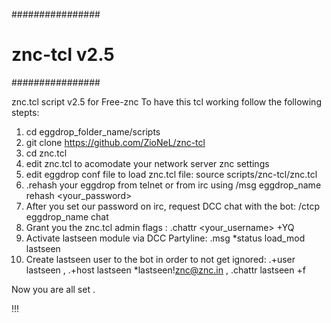 
################
# znc-tcl v2.5 #
################

znc.tcl script v2.5 for Free-znc
To have this tcl working follow the following stepts:

 1. cd eggdrop_folder_name/scripts
 2. git clone https://github.com/ZioNeL/znc-tcl
 3. cd znc.tcl
 4. edit znc.tcl to acomodate your network server znc settings
 5. edit eggdrop conf file to load znc.tcl file: source scripts/znc-tcl/znc.tcl
 6. .rehash your eggdrop from telnet or from irc using /msg eggdrop_name rehash <your_password>
 7. After you set our password on irc, request DCC chat with the bot: /ctcp eggdrop_name chat
 8. Grant you the znc.tcl admin flags : .chattr <your_username> +YQ 
 9. Activate lastseen module via DCC Partyline: .msg *status load_mod lastseen
10. Create lastseen user to the bot in order to not get ignored: .+user lastseen , .+host lastseen *lastseen!znc@znc.in , .chattr lastseen +f

Now you are all set . 

!!! 
 
